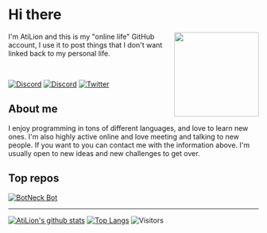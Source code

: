 # Hi there
<a href="https://github.com/AtiLion"><img align="right" width="170" height="170" src="https://avatars1.githubusercontent.com/u/20825809?s=460&u=04546a97a5af1295a95eb1ff7a20eb9a9f76a80d&v=4"></a>
I'm AtiLion and this is my "online life" GitHub account, I use it to post things that I don't want linked back to my personal life.
<p>&nbsp;</p>

[![Discord](https://img.shields.io/badge/Discord-Projects%20Server-blue?style=for-the-badge&logo=discord)](https://discord.gg/qWVgdxu)
[![Discord](https://img.shields.io/badge/Discord-AtiLion%234160-purple?style=for-the-badge&logo=discord)](https://discord.com/users/174198353108795392)
[![Twitter](https://img.shields.io/badge/Twitter-AtiLionX1-blue?style=for-the-badge&logo=twitter)](https://twitter.com/AtiLionX1)

## About me
I enjoy programming in tons of different languages, and love to learn new ones. I'm also highly active online and love meeting and talking to new people. If you want to you can contact me with the information above. I'm usually open to new ideas and new challenges to get over.

## Top repos
[![BotNeck Bot](https://github-readme-stats.vercel.app/api/pin/?username=atilion&repo=BotNeck-Bot)](https://github.com/AtiLion/BotNeck-Bot)

----

[![AtiLion's github stats](https://github-readme-stats.vercel.app/api?username=atilion&theme=tokyonight&show_icons=true&count_private=true)](https://github.com/anuraghazra/github-readme-stats)
[![Top Langs](https://github-readme-stats.vercel.app/api/top-langs/?username=atilion&layout=compact)](https://github.com/anuraghazra/github-readme-stats)
![Visitors](https://visitor-badge.laobi.icu/badge?page_id=atilion.atilion)
